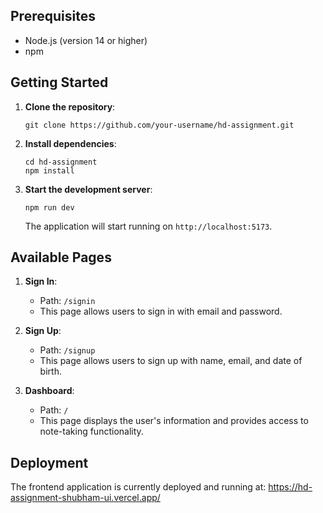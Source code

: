 ## Prerequisites

- Node.js (version 14 or higher)
- npm

## Getting Started

1. **Clone the repository**:

   ```
   git clone https://github.com/your-username/hd-assignment.git
   ```

2. **Install dependencies**:

   ```
   cd hd-assignment
   npm install
   ```

3. **Start the development server**:
   ```
   npm run dev
   ```
   The application will start running on `http://localhost:5173`.

## Available Pages

1. **Sign In**:

   - Path: `/signin`
   - This page allows users to sign in with email and password.

2. **Sign Up**:

   - Path: `/signup`
   - This page allows users to sign up with name, email, and date of birth.

3. **Dashboard**:

   - Path: `/`
   - This page displays the user's information and provides access to note-taking functionality.

## Deployment

The frontend application is currently deployed and running at: https://hd-assignment-shubham-ui.vercel.app/
